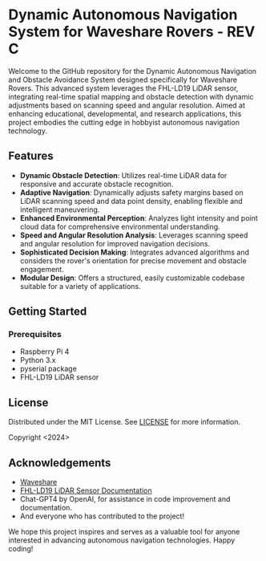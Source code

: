 # Dynamic Autonomous Navigation System for Waveshare Rovers - REV C

Welcome to the GitHub repository for the Dynamic Autonomous Navigation and Obstacle Avoidance System designed specifically for Waveshare Rovers. This advanced system leverages the FHL-LD19 LiDAR sensor, integrating real-time spatial mapping and obstacle detection with dynamic adjustments based on scanning speed and angular resolution. Aimed at enhancing educational, developmental, and research applications, this project embodies the cutting edge in hobbyist autonomous navigation technology.

## Features

- **Dynamic Obstacle Detection**: Utilizes real-time LiDAR data for responsive and accurate obstacle recognition.
- **Adaptive Navigation**: Dynamically adjusts safety margins based on LiDAR scanning speed and data point density, enabling flexible and intelligent maneuvering.
- **Enhanced Environmental Perception**: Analyzes light intensity and point cloud data for comprehensive environmental understanding.
- **Speed and Angular Resolution Analysis**: Leverages scanning speed and angular resolution for improved navigation decisions.
- **Sophisticated Decision Making**: Integrates advanced algorithms and considers the rover's orientation for precise movement and obstacle engagement.
- **Modular Design**: Offers a structured, easily customizable codebase suitable for a variety of applications.

## Getting Started

### Prerequisites

- Raspberry Pi 4
- Python 3.x
- pyserial package
- FHL-LD19 LiDAR sensor

## License

Distributed under the MIT License. See [LICENSE](https://opensource.org/licenses/MIT) for more information.

Copyright <2024> <FigTroniX>

## Acknowledgements

- [Waveshare](https://www.waveshare.com/wiki/WAVE_ROVER)
- [FHL-LD19 LiDAR Sensor Documentation](https://github.com/KD5VMF/Waveshare-Rover/blob/main/LD19_Development_Manual_v2.5.pdf)
- Chat-GPT4 by OpenAI, for assistance in code improvement and documentation.
- And everyone who has contributed to the project!

We hope this project inspires and serves as a valuable tool for anyone interested in advancing autonomous navigation technologies. Happy coding!
